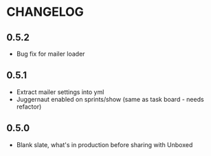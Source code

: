 CHANGELOG
=========

0.5.2
-----
 * Bug fix for mailer loader

0.5.1
-----

 * Extract mailer settings into yml
 * Juggernaut enabled on sprints/show (same as task board - needs refactor)

0.5.0
-----

 * Blank slate, what's in production before sharing with Unboxed

